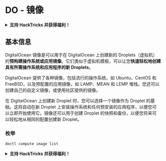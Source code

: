 # DO - 镜像

<details>

<summary><strong>支持 HackTricks 并获得福利！</strong></summary>

* 如果您想在 HackTricks 中看到您的公司广告，或者如果您想访问 PEASS 的最新版本或下载 HackTricks 的 PDF，请查看[**订阅计划**](https://github.com/sponsors/carlospolop)！
* 获取[**官方 PEASS 和 HackTricks 商品**](https://peass.creator-spring.com)
* 发现[**PEASS 家族**](https://opensea.io/collection/the-peass-family)，我们的独家[**NFT**](https://opensea.io/collection/the-peass-family)收藏品
* **加入** 💬 [**Discord 群组**](https://discord.gg/hRep4RUj7f) 或 [**Telegram 群组**](https://t.me/peass) 或 **关注**我的 **Twitter** 🐦 [**@carlospolopm**](https://twitter.com/carlospolopm)**。**
* **通过向** [**HackTricks**](https://github.com/carlospolop/hacktricks) **和** [**HackTricks Cloud**](https://github.com/carlospolop/hacktricks-cloud) **github 仓库提交 PR 来分享您的黑客技巧。**

</details>

## 基本信息

DigitalOcean 镜像是可以用于在 DigitalOcean 上创建新的 Droplets（虚拟机）的**预构建操作系统或应用镜像**。它们类似于虚拟机模板，可以让您**快速轻松地创建具有所需操作系统和应用程序的新 Droplets**。

DigitalOcean 提供了各种镜像，包括流行的操作系统，如 Ubuntu、CentOS 和 FreeBSD，以及预配置的应用镜像，如 LAMP、MEAN 和 LEMP 堆栈。您还可以创建自己的自定义镜像，或使用社区提供的镜像。

在 DigitalOcean 上创建新 Droplet 时，您可以选择一个镜像作为 Droplet 的基础。这将自动在新 Droplet 上安装操作系统和任何预安装的应用程序，以便您可以立即开始使用它。镜像还可以用于创建 Droplet 的快照和备份，以便您将来可以轻松地从相同的配置创建新 Droplet。

### 枚举
```
doctl compute image list
```
<details>

<summary><strong>支持 HackTricks 并获得福利！</strong></summary>

* 如果您想看到您的公司在 HackTricks 中被广告，或者如果您想访问最新版本的 PEASS 或下载 HackTricks 的 PDF，请查看[**订阅计划**](https://github.com/sponsors/carlospolop)！
* 获取[**官方 PEASS 和 HackTricks 商品**](https://peass.creator-spring.com)
* 发现[**PEASS 家族**](https://opensea.io/collection/the-peass-family)，我们的独家[**NFT**](https://opensea.io/collection/the-peass-family)收藏品
* **加入** 💬 [**Discord 群组**](https://discord.gg/hRep4RUj7f) 或 [**Telegram 群组**](https://t.me/peass)，或在 **Twitter** 上 **关注** 我 🐦 [**@carlospolopm**](https://twitter.com/carlospolopm)**。**
* 通过向 [**HackTricks**](https://github.com/carlospolop/hacktricks) 和 [**HackTricks Cloud**](https://github.com/carlospolop/hacktricks-cloud) GitHub 仓库提交 PR 来 **分享您的黑客技巧**。

</details>
